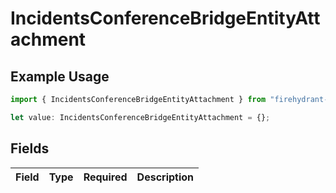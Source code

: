 # IncidentsConferenceBridgeEntityAttachment

## Example Usage

```typescript
import { IncidentsConferenceBridgeEntityAttachment } from "firehydrant-typescript-sdk/models/components";

let value: IncidentsConferenceBridgeEntityAttachment = {};
```

## Fields

| Field       | Type        | Required    | Description |
| ----------- | ----------- | ----------- | ----------- |